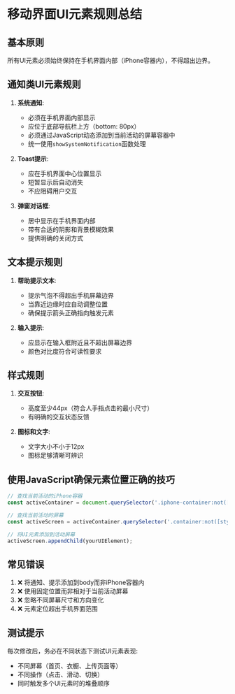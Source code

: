 # 移动界面UI元素规则总结

## 基本原则

所有UI元素必须始终保持在手机界面内部（iPhone容器内），不得超出边界。

## 通知类UI元素规则

1. **系统通知**: 
   - 必须在手机界面内部显示
   - 应位于底部导航栏上方（bottom: 80px）
   - 必须通过JavaScript动态添加到当前活动的屏幕容器中
   - 统一使用`showSystemNotification`函数处理

2. **Toast提示**:
   - 应在手机界面中心位置显示
   - 短暂显示后自动消失
   - 不应阻碍用户交互

3. **弹窗对话框**:
   - 居中显示在手机界面内部
   - 带有合适的阴影和背景模糊效果
   - 提供明确的关闭方式

## 文本提示规则

1. **帮助提示文本**: 
   - 提示气泡不得超出手机屏幕边界
   - 当靠近边缘时应自动调整位置
   - 确保提示箭头正确指向触发元素

2. **输入提示**:
   - 应显示在输入框附近且不超出屏幕边界
   - 颜色对比度符合可读性要求

## 样式规则

1. **交互按钮**:
   - 高度至少44px（符合人手指点击的最小尺寸）
   - 有明确的交互状态反馈
   
2. **图标和文字**:
   - 文字大小不小于12px
   - 图标足够清晰可辨识

## 使用JavaScript确保元素位置正确的技巧

```javascript
// 查找当前活动的iPhone容器
const activeContainer = document.querySelector('.iphone-container:not([style*="display: none"])');

// 查找当前活动的屏幕
const activeScreen = activeContainer.querySelector('.container:not([style*="display: none"])');

// 将UI元素添加到活动屏幕
activeScreen.appendChild(yourUIElement);
```

## 常见错误

1. ❌ 将通知、提示添加到body而非iPhone容器内
2. ❌ 使用固定位置而非相对于当前活动屏幕
3. ❌ 忽略不同屏幕尺寸和方向变化
4. ❌ 元素定位超出手机界面范围

## 测试提示

每次修改后，务必在不同状态下测试UI元素表现:
- 不同屏幕（首页、衣橱、上传页面等）
- 不同操作（点击、滑动、切换）
- 同时触发多个UI元素时的堆叠顺序 